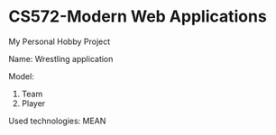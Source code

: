 # CS572-Modern Web Applications

My Personal Hobby Project

Name: Wrestling application

Model:

1. Team
2. Player

Used technologies: MEAN
